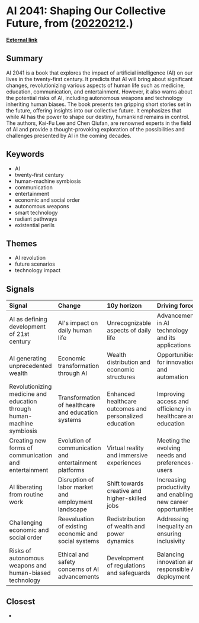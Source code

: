 # __AI 2041: Shaping Our Collective Future__, from ([20220212](https://kghosh.substack.com/p/20220212).)

__[External link](https://www.ai2041.com/)__



## Summary

AI 2041 is a book that explores the impact of artificial intelligence (AI) on our lives in the twenty-first century. It predicts that AI will bring about significant changes, revolutionizing various aspects of human life such as medicine, education, communication, and entertainment. However, it also warns about the potential risks of AI, including autonomous weapons and technology inheriting human biases. The book presents ten gripping short stories set in the future, offering insights into our collective future. It emphasizes that while AI has the power to shape our destiny, humankind remains in control. The authors, Kai-Fu Lee and Chen Qiufan, are renowned experts in the field of AI and provide a thought-provoking exploration of the possibilities and challenges presented by AI in the coming decades.

## Keywords

* AI
* twenty-first century
* human-machine symbiosis
* communication
* entertainment
* economic and social order
* autonomous weapons
* smart technology
* radiant pathways
* existential perils

## Themes

* AI revolution
* future scenarios
* technology impact

## Signals

| Signal                                                                 | Change                                                 | 10y horizon                                             | Driving force                                                 |
|:-----------------------------------------------------------------------|:-------------------------------------------------------|:--------------------------------------------------------|:--------------------------------------------------------------|
| AI as defining development of 21st century                             | AI's impact on daily human life                        | Unrecognizable aspects of daily life                    | Advancements in AI technology and its applications            |
| AI generating unprecedented wealth                                     | Economic transformation through AI                     | Wealth distribution and economic structures             | Opportunities for innovation and automation                   |
| Revolutionizing medicine and education through human-machine symbiosis | Transformation of healthcare and education systems     | Enhanced healthcare outcomes and personalized education | Improving access and efficiency in healthcare and education   |
| Creating new forms of communication and entertainment                  | Evolution of communication and entertainment platforms | Virtual reality and immersive experiences               | Meeting the evolving needs and preferences of users           |
| AI liberating from routine work                                        | Disruption of labor market and employment landscape    | Shift towards creative and higher-skilled jobs          | Increasing productivity and enabling new career opportunities |
| Challenging economic and social order                                  | Reevaluation of existing economic and social systems   | Redistribution of wealth and power dynamics             | Addressing inequality and ensuring inclusivity                |
| Risks of autonomous weapons and human-biased technology                | Ethical and safety concerns of AI advancements         | Development of regulations and safeguards               | Balancing innovation and responsible AI deployment            |

## Closest

* 